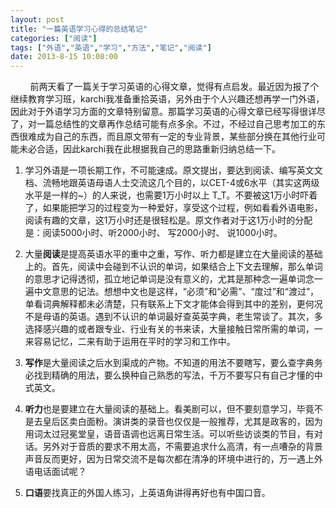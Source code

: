 ```yaml
---
layout: post
title: "一篇英语学习心得的总结笔记"
categories: ["阅读"]
tags: ["外语","英语","学习","方法","笔记","阅读"]
date: 2013-8-15 10:08:00
---
```

&nbsp;&nbsp;&nbsp;&nbsp;&nbsp;&nbsp;&nbsp;&nbsp;前两天看了一篇关于学习英语的心得文章，觉得有点启发。最近因为报了个继续教育学习班，karchi我准备重拾英语，另外由于个人兴趣还想再学一门外语，因此对于外语学习方面的文章特别留意。那篇学习英语的心得文章已经写得很详尽了，对一篇总结性的文章再作总结可能有点多余。不过，不经过自己思考加工的东西很难成为自己的东西，而且原文带有一定的专业背景，某些部分换在其他行业可能未必合适，因此karchi我在此根据我自己的思路重新归纳总结一下。

1. 学习外语是一项长期工作，不可能速成。原文提出，要达到阅读、编写英文文档、流畅地跟英语母语人士交流这几个目的，以CET-4或6水平（其实这两级水平是一样的~）的人来说，也需要1万小时以上 T_T。不要被这1万小时吓着了，如果能把学习的过程变为一种爱好，享受这个过程，例如看看外语电影，阅读有趣的文章，这1万小时还是很轻松是。原文作者对于这1万小时的分配是：阅读5000小时、听2000小时、 写2000小时、 说1000小时。

2. 大量**阅读**是提高英语水平的重中之重，写作、听力都是建立在大量阅读的基础上的。首先，阅读中会碰到不认识的单词，如果结合上下文去理解，那么单词的意思才记得透彻，孤立地记单词是没有意义的，尤其是那种念一遍单词念一遍中文意思的记法。想想中文也是这样，“必须”和“必需”、“度过”和“渡过”，单看词典解释都未必清楚，只有联系上下文才能体会得到其中的差别，更何况不是母语的英语。遇到不认识的单词最好查英英字典，老生常谈了。其次，多选择感兴趣的或者跟专业、行业有关的书来读，大量接触日常所需的单词，一来容易记忆，二来有助于运用在平时的学习和工作中。

3. **写作**是大量阅读之后水到渠成的产物。不知道的用法不要瞎写，要么查字典务必找到精确的用法，要么换种自己熟悉的写法，千万不要写只有自己才懂的中式英文。

4. **听力**也是要建立在大量阅读的基础上。看美剧可以，但不要刻意学习，毕竟不是去皇后区卖白面粉。演讲类的录音也仅仅是一般推荐，尤其是政客的，因为用词太过冠冕堂皇，语音语调也远离日常生活。可以听些访谈类的节目，有对话。另外对于音质的要求不用太高，不需要追求什么高清，有一点嘈杂的背景声音反而更好，因为日常交流不是每次都在清净的环境中进行的，万一遇上外语电话面试呢？

5. **口语**要找真正的外国人练习，上英语角讲得再好也有中国口音。